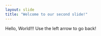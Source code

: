 ```yaml
---
layout: slide
title: "Welcome to our second slide!"
---
```

Hello, World!!!
Use the left arrow to go back!
